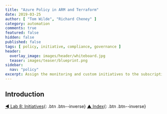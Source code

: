 ```yaml
---
title: "Azure Policy in ARM and Terraform"
date: 2019-03-25
author: [ "Tom Wilde", "Richard Cheney" ]
category: automation
comments: true
featured: false
hidden: false
published: false
tags: [ policy, initiative, compliance, governance ]
header:
  overlay_image: images/header/whiteboard.jpg
  teaser: images/teaser/blueprint.png
sidebar:
  nav: "policy"
excerpt: Assign the monitoring and custom initiatives to the subscription.
---
```


## Introduction

[◄ Lab 8: Initiatives](../lab8){: .btn .btn--inverse} [▲ Index](../#labs){: .btn .btn--inverse}
